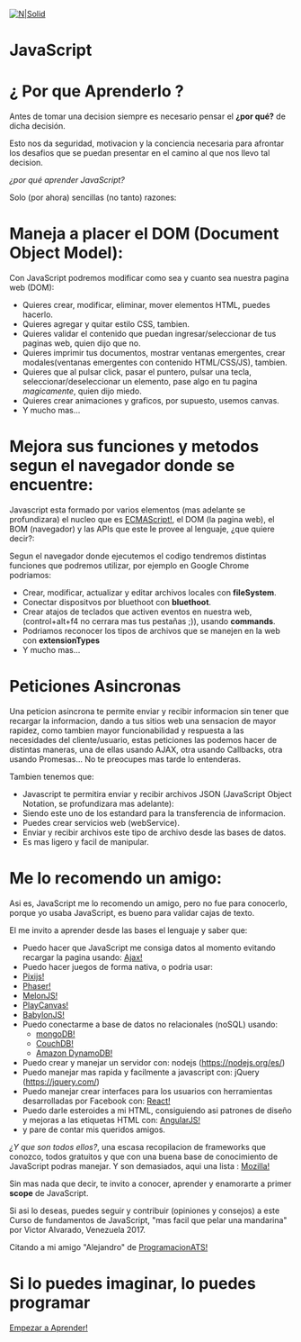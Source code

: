 [![N|Solid](http://alvaromesa.com/images/javascript.png)](https://nodesource.com/products/nsolid)
# JavaScript
# ¿ Por que Aprenderlo ?

Antes de tomar una decision siempre es necesario pensar el **¿por qué?** de dicha decisión.

Esto nos da seguridad, motivacion y la conciencia necesaria para afrontar los desafios que se puedan presentar en el camino al que nos llevo tal decision.

*¿por qué aprender JavaScript?*

Solo (por ahora) sencillas (no tanto) razones:

# Maneja a placer el DOM (Document Object Model):

Con JavaScript podremos modificar como sea y cuanto sea nuestra pagina web (DOM):

- Quieres crear, modificar, eliminar, mover elementos HTML, puedes hacerlo.
- Quieres agregar y quitar estilo CSS, tambien.
- Quieres validar el contenido que puedan ingresar/seleccionar de tus paginas web, quien dijo que no.
- Quieres imprimir tus documentos, mostrar ventanas emergentes, crear modales(ventanas emergentes con contenido HTML/CSS/JS), tambien.
- Quieres que al pulsar click, pasar el puntero, pulsar una tecla, seleccionar/deseleccionar un elemento, pase algo en tu pagina *magicamente*, quien dijo miedo.
- Quieres crear animaciones y graficos, por supuesto, usemos canvas.
- Y mucho mas...

# Mejora sus funciones y metodos segun el navegador donde se encuentre:
Javascript esta formado por varios elementos (mas adelante se profundizara) el nucleo que es [ECMAScript!](http://www.ecma-international.org/ecma-262/), el DOM (la pagina web), el BOM (navegador) y las APIs que este le provee al lenguaje, ¿que quiere decir?:

Segun el navegador donde ejecutemos el codigo tendremos distintas funciones que podremos utilizar, por ejemplo en Google Chrome podriamos:

- Crear, modificar, actualizar y editar archivos locales con **fileSystem**.
- Conectar dispositvos por bluethoot con **bluethoot**.
- Crear atajos de teclados que activen eventos en nuestra web, (control+alt+f4 no cerrara mas tus pestañas ;)), usando **commands**.
- Podriamos reconocer los tipos de archivos que se manejen en la web con **extensionTypes**
- Y mucho mas...

# Peticiones Asincronas
Una peticion asincrona te permite enviar y recibir informacion sin tener que recargar la informacion, dando a tus sitios web una sensacion de mayor rapidez, como tambien mayor funcionabilidad y respuesta a las necesidades del cliente/usuario, estas peticiones las podemos hacer de distintas maneras, una de ellas usando AJAX, otra usando Callbacks, otra usando Promesas... No te preocupes mas tarde lo entenderas.

Tambien tenemos que: 
- Javascript te permitira enviar y recibir archivos JSON (JavaScript Object Notation, se profundizara mas adelante):
- Siendo este uno de los estandard para la transferencia de informacion.
- Puedes crear servicios web (webService).
- Enviar y recibir archivos este tipo de archivo desde las bases de datos.
- Es mas ligero y facil de manipular.

# Me lo recomendo un amigo:
Asi es, JavaScript me lo recomendo un amigo, pero no fue para conocerlo, porque yo usaba JavaScript, es bueno para validar cajas de texto.

El me invito a aprender desde las bases el lenguaje y saber que:

- Puedo hacer que JavaScript me consiga datos al momento evitando recargar la pagina usando: [Ajax!](http://api.jquery.com/jquery.ajax/)
- Puedo hacer juegos de forma nativa, o podria usar:
- [Pixijs!](http://www.pixijs.com/)
- [Phaser!](https://phaser.io/)
- [MelonJS!](http://melonjs.org/)
- [PlayCanvas!](https://playcanvas.com/)
- [BabylonJS!](https://www.babylonjs.com/)
- Puedo conectarme a base de datos no relacionales (noSQL) usando:
    - [mongoDB!](https://www.mongodb.com/es)
    - [CouchDB!](http://couchdb.apache.org/)
    - [Amazon DynamoDB!](https://aws.amazon.com/es/dynamodb/)
- Puedo crear y manejar un servidor con: nodejs (https://nodejs.org/es/)
- Puedo manejar mas rapida y facilmente a javascript con: jQuery (https://jquery.com/)
- Puedo manejar crear interfaces para los usuarios con herramientas desarrolladas por Facebook con: [React!](https://facebook.github.io/react/)
- Puedo darle esteroides a mi HTML, consiguiendo asi patrones de diseño y mejoras a las etiquetas HTML con: [AngularJS!](https://angularjs.org/)
- y pare de contar mis queridos amigos.

*¿Y que son todos ellos?*, una escasa recopilacion de frameworks que conozco, todos gratuitos y que con una buena base de conocimiento de JavaScript podras manejar.
Y son demasiados, aqui una lista : [Mozilla!](https://developer.mozilla.org/en-US/docs/Web/API)

Sin mas nada que decir, te invito a conocer, aprender y enamorarte a primer **scope** de JavaScript.

Si asi lo deseas, puedes seguir y contribuir (opiniones y consejos) a este Curso de fundamentos de JavaScript, "mas facil que pelar una mandarina" por Victor Alvarado, Venezuela 2017.

Citando a mi amigo "Alejandro" de [ProgramacionATS!](https://www.youtube.com/channel/UC7QoKU6bj1QbXQuNIjan82Q)

# Si lo puedes imaginar, lo puedes programar

[Empezar a Aprender!](https://github.com/vaavJSdev/FundamentosJavascript/blob/master/Capitulo%20000/000bienvenida.md)
